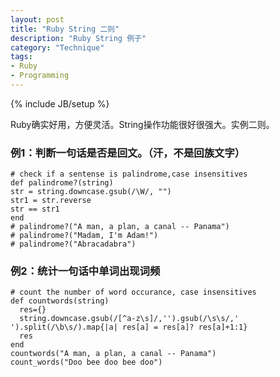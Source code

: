```yaml
---
layout: post
title: "Ruby String 二则"
description: "Ruby String 例子"
category: "Technique"
tags:
- Ruby
- Programming
---
```

{% include JB/setup %} 

Ruby确实好用，方便灵活。String操作功能很好很强大。实例二则。


### 例1：判断一句话是否是回文。（汗，不是回族文字）

	# check if a sentense is palindrome,case insensitives 
	def palindrome?(string)
	str = string.downcase.gsub(/\W/, "") 
	str1 = str.reverse 
	str == str1
	end
	# palindrome?("A man, a plan, a canal -- Panama") 
	# palindrome?("Madam, I'm Adam!") 
	# palindrome?("Abracadabra")




### 例2：统计一句话中单词出现词频

	# count the number of word occurance, case insensitives 
	def countwords(string) 
	  res={} 
	  string.downcase.gsub(/[^a-z\s]/,'').gsub(/\s\s/,' ').split(/\b\s/).map{|a| res[a] = res[a]? res[a]+1:1} 
	  res 
	end
	countwords("A man, a plan, a canal -- Panama") 
	count_words("Doo bee doo bee doo")
